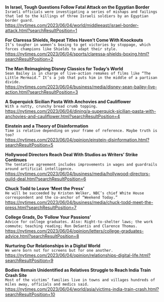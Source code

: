 **In Israel, Tough Questions Follow Fatal Attack on the Egyptian Border**\
`Israeli officials were investigating a series of mishaps and failings that led to the killings of three Israeli soldiers by an Egyptian border guard.`\
https://nytimes.com/2023/06/04/world/middleeast/israel-border-attack.html?searchResultPosition=1

**For Claressa Shields, Repeat Titles Haven’t Come With Knockouts**\
`It’s tougher in women’s boxing to get victories by stoppage, which forces champions like Shields to adapt their style.`\
https://nytimes.com/2023/06/04/sports/claressa-shields-boxing.html?searchResultPosition=2

**The Man Reimagining Disney Classics for Today’s World**\
`Sean Bailey is in charge of live-action remakes of films like “The Little Mermaid.” It’s a job that puts him in the middle of a partisan divide.`\
https://nytimes.com/2023/06/04/business/media/disney-sean-bailey-live-action.html?searchResultPosition=3

**A Superquick Sicilian Pasta With Anchovies and Cauliflower**\
`With a nutty, crunchy bread crumb topping.`\
https://nytimes.com/2023/06/04/dining/a-superquick-sicilian-pasta-with-anchovies-and-cauliflower.html?searchResultPosition=4

**Einstein and a Theory of Disinformation**\
`Time is relative depending on your frame of reference. Maybe truth is too?`\
https://nytimes.com/2023/06/04/opinion/einstein-disinformation.html?searchResultPosition=5

**Hollywood Directors Reach Deal With Studios as Writers’ Strike Continues**\
`The tentative agreement includes improvements in wages and guardrails around artificial intelligence.`\
https://nytimes.com/2023/06/04/business/media/hollywood-directors-guild-deal.html?searchResultPosition=6

**Chuck Todd to Leave ‘Meet the Press’**\
`He will be succeeded by Kristen Welker, NBC’s chief White House correspondent and the co-anchor of “Weekend Today.”`\
https://nytimes.com/2023/06/04/business/media/chuck-todd-meet-the-press.html?searchResultPosition=7

**College Grads, Do ‘Follow Your Passions’**\
`Advice for college graduates. Also: Right-to-shelter laws; the work commute; teaching reading; Ron DeSantis and Clarence Thomas.`\
https://nytimes.com/2023/06/04/opinion/letters/college-graduates-advice.html?searchResultPosition=8

**Nurturing Our Relationships in a Digital World**\
`We were born not for screens but for one another.`\
https://nytimes.com/2023/06/04/opinion/relationships-digital-life.html?searchResultPosition=9

**Bodies Remain Unidentified as Relatives Struggle to Reach India Train Crash Site**\
`Most of the victims’ families live in towns and villages hundreds of miles away, officials and medics said.`\
https://nytimes.com/2023/06/04/world/asia/victims-india-train-crash.html?searchResultPosition=10

